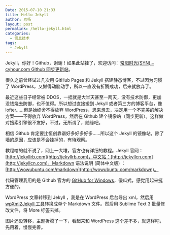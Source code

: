 ```yaml
---
Date: 2015-07-10 21:33
title: Hello Jekyll
author: 老杨
layout: post
permalink: /hello-jekyll.html
categories:
  - 信息技术
tags:
  - Jekyll
---
```

Jekyll，你好！Github，谢谢！如果此站挂了，欢迎访问：[常阳时光(SYN) – cyhour.com Github 同步更新站](http://syn.cyhour.com/)。

很久之前曾经试过几次用 GitHub Pages 和 Jekyll 搭建静态博客，不过因为习惯了 WordPress，又懒得动脑动手，所以一直没有折腾成功，后来就放弃了。

最近这些日子经常被 DDOS，一挂就是大半天甚至一两天，没有技术防御，更加没钱烧去防御，也不值得。所以想过直接搬到 Jekyll 或者第三方的博客平台，像 lofter……但是始终舍不得放弃 WordPress，思来想去，决定用一个不完美的解决方案——不得放弃 WordPress，然后在 Github 建个镜像站（同步更新）。这样做对搜索引擎很不友好，不过，无所谓了，随缘吧。

相信 Github 肯定要比恒创靠谱好多好多好多……所以这个 Jekyll 的镜像站，除了墙的原因，应该是不会挂掉的，有待观察。

教程啥的就不说了，网上一大堆，官方也有详细的教程。Jekyll 官网：[http://jekyllrb.com](http://jekyllrb.com)，中文站：[http://jekyllcn.com](http://jekyllcn.com)。Markdown 语法说明 (简体中文版) ：[http://wowubuntu.com/markdown](http://wowubuntu.com/markdown)。

代码管理我用的是 Github 官方的 [GitHub for Windows](https://windows.github.com/)，傻瓜式，感觉用起来挺方便的。

WordPress 文章转移到 Jekyll ，我是在 WordPress 后台导出 xml，然后用 [wpXml2Jekyll 工具](https://github.com/theaob/wpXml2Jekyll)转换成单个 Markdown 文件。然后用 Sublime Text 3 批量修改文件，将 More 标签去掉。

图片还没转移，主题折腾了一下，看起来和 WordPress 这个差不多，就这样吧，先用着，慢慢完善。